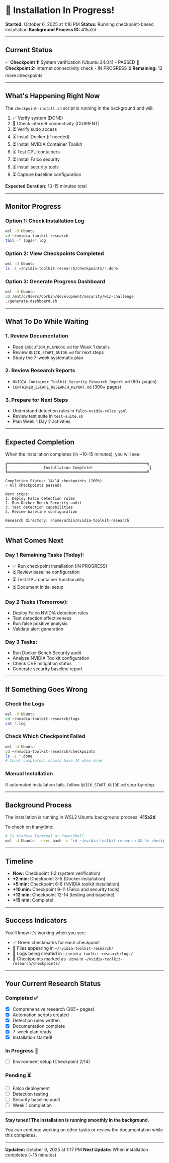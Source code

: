 # 🚀 Installation In Progress!

**Started:** October 6, 2025 at 1:16 PM
**Status:** Running checkpoint-based installation
**Background Process ID:** 415a2d

---

## Current Status

✅ **Checkpoint 1:** System verification (Ubuntu 24.04) - PASSED
🔄 **Checkpoint 2:** Internet connectivity check - IN PROGRESS
⏳ **Remaining:** 12 more checkpoints

---

## What's Happening Right Now

The `checkpoint-install.sh` script is running in the background and will:

1. ✅ Verify system (DONE)
2. 🔄 Check internet connectivity (CURRENT)
3. ⏳ Verify sudo access
4. ⏳ Install Docker (if needed)
5. ⏳ Install NVIDIA Container Toolkit
6. ⏳ Test GPU containers
7. ⏳ Install Falco security
8. ⏳ Install security tools
9. ⏳ Capture baseline configuration

**Expected Duration:** 10-15 minutes total

---

## Monitor Progress

### Option 1: Check Installation Log
```bash
wsl -d Ubuntu
cd ~/nvidia-toolkit-research
tail -f logs/*.log
```

### Option 2: View Checkpoints Completed
```bash
wsl -d Ubuntu
ls -1 ~/nvidia-toolkit-research/checkpoints/*.done
```

### Option 3: Generate Progress Dashboard
```bash
wsl -d Ubuntu
cd /mnt/c/Users/Corbin/development/security/wiz-challenge
./generate-dashboard.sh
```

---

## What To Do While Waiting

### 1. Review Documentation
- Read `EXECUTION_PLAYBOOK.md` for Week 1 details
- Review `QUICK_START_GUIDE.md` for next steps
- Study the 7-week systematic plan

### 2. Review Research Reports
- `NVIDIA_Container_Toolkit_Security_Research_Report.md` (60+ pages)
- `CONTAINER_ESCAPE_RESEARCH_REPORT.md` (300+ pages)

### 3. Prepare for Next Steps
- Understand detection rules in `falco-nvidia-rules.yaml`
- Review test suite in `test-suite.sh`
- Plan Week 1 Day 2 activities

---

## Expected Completion

When the installation completes (in ~10-15 minutes), you will see:

```
╔══════════════════════════════════════════════════════════════╗
║                Installation Complete!                         ║
╚══════════════════════════════════════════════════════════════╝

Completion Status: 14/14 checkpoints (100%)
✓ All checkpoints passed!

Next steps:
1. Deploy Falco detection rules
2. Run Docker Bench Security audit
3. Test detection capabilities
4. Review baseline configuration

Research directory: /home/orbin/nvidia-toolkit-research
```

---

## What Comes Next

### Day 1 Remaining Tasks (Today):
- ✅ Run checkpoint installation (IN PROGRESS)
- ⏳ Review baseline configuration
- ⏳ Test GPU container functionality
- ⏳ Document initial setup

### Day 2 Tasks (Tomorrow):
- Deploy Falco NVIDIA detection rules
- Test detection effectiveness
- Run false positive analysis
- Validate alert generation

### Day 3 Tasks:
- Run Docker Bench Security audit
- Analyze NVIDIA Toolkit configuration
- Check CVE mitigation status
- Generate security baseline report

---

## If Something Goes Wrong

### Check the Logs
```bash
wsl -d Ubuntu
cd ~/nvidia-toolkit-research/logs
cat *.log
```

### Check Which Checkpoint Failed
```bash
wsl -d Ubuntu
cd ~/nvidia-toolkit-research/checkpoints
ls -1 *.done
# Count completed: should have 14 when done
```

### Manual Installation
If automated installation fails, follow `QUICK_START_GUIDE.md` step-by-step.

---

## Background Process

The installation is running in WSL2 Ubuntu background process: **415a2d**

To check on it anytime:
```bash
# In Windows Terminal or PowerShell
wsl -d Ubuntu --exec bash -c "cd ~/nvidia-toolkit-research && ls checkpoints/*.done | wc -l"
```

---

## Timeline

- **Now:** Checkpoint 1-2 (system verification)
- **+2 min:** Checkpoint 3-5 (Docker installation)
- **+5 min:** Checkpoint 6-8 (NVIDIA toolkit installation)
- **+10 min:** Checkpoint 9-11 (Falco and security tools)
- **+12 min:** Checkpoint 12-14 (testing and baseline)
- **+15 min:** Complete!

---

## Success Indicators

You'll know it's working when you see:
- ✅ Green checkmarks for each checkpoint
- 📁 Files appearing in `~/nvidia-toolkit-research/`
- 📝 Logs being created in `~/nvidia-toolkit-research/logs/`
- 🎯 Checkpoints marked as `.done` in `~/nvidia-toolkit-research/checkpoints/`

---

## Your Current Research Status

### Completed ✅
- [x] Comprehensive research (365+ pages)
- [x] Automation scripts created
- [x] Detection rules written
- [x] Documentation complete
- [x] 7-week plan ready
- [x] Installation started!

### In Progress 🔄
- [ ] Environment setup (Checkpoint 2/14)

### Pending ⏳
- [ ] Falco deployment
- [ ] Detection testing
- [ ] Security baseline audit
- [ ] Week 1 completion

---

**Stay tuned! The installation is running smoothly in the background.**

You can continue working on other tasks or review the documentation while this completes.

---

**Updated:** October 6, 2025 at 1:17 PM
**Next Update:** When installation completes (~15 minutes)
